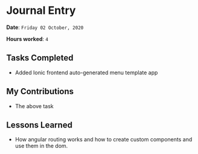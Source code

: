 # Journal Entry

**Date**: `Friday 02 October, 2020`

**Hours worked**: `4`

## Tasks Completed
- Added Ionic frontend auto-generated menu template app 
  
## My Contributions
- The above task

## Lessons Learned
- How angular routing works and how to create custom components and use them in the dom.

